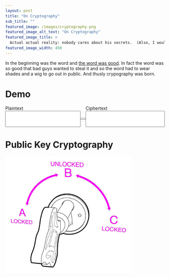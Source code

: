 ```yaml
---
layout: post
title: "On Cryptography"
sub_title: ""
featured_image: /images/cryptography.png
featured_image_alt_text: "On Cryptography"
featured_image_title: >
  Actual actual reality: nobody cares about his secrets.  (Also, I would be hard-pressed to find that wrench for $5.)
featured_image_width: 450
---
```


In the beginning was the word and [the word was good](https://www.youtube.com/watch?v=NAdz7ZxLXTc&t=17).  In fact the
word was so good that bad guys wanted to steal it and so the word had to wear shades and a wig to go out in public.  And
thusly crypography was born.

# Demo

<script>
window.onload = function init(event) {
    console.log("init");
    var btn = document.getElementById("btn");
    btn.innerHTML = "Encrypt >";
    btn.onclick = function() { encrypt(btn); };
}

function rot13(input) {
    var output = input.replace(/[a-zA-Z]/g, function(c) {
        return String.fromCharCode((c <= 'Z' ? 90 : 122) >= (c = c.charCodeAt(0) + 13) ? c : c - 26);
    });
    return output;
}
function encrypt(btn)
{
    console.log("encrypt");
    var plaintext = document.getElementById("plaintext");
    var ciphertext = document.getElementById("ciphertext");
    ciphertext.value = rot13(plaintext.value);
    plaintext.value = "";
    plaintext.disabled = true;
    btn.onclick = function() { decrypt(this); };
    btn.innerHTML = "< Decrypt";
}
function decrypt(btn)
{
    console.log("decrypt");
    var plaintext = document.getElementById("plaintext");
    var ciphertext = document.getElementById("ciphertext");
    plaintext.value = rot13(ciphertext.value);
    ciphertext.value = "";
    plaintext.disabled = false;
    btn.onclick = function() { encrypt(this); };
    btn.innerHTML = "Encrypt >";
}
</script>

<style>
  #demo {
    display: grid;
    grid-template-columns: auto auto auto;
    grid-template-rows: auto auto;
  }

  #plaintext-label {
    grid-row: 1;
    grid-column: 1;
    margin: 0;
  }

  #ciphertext-label {
    grid-row: 1;
    grid-column: 3;
    margin: 0;
  }

  #plaintext {
    grid-row: 2;
    grid-column: 1;
  }

  #btn {
    grid-row: 2;
    grid-column: 2;
    width: max-content;
    height: max-content;
    margin: auto;
  }

  #ciphertext {
    grid-row: 2;
    grid-column: 3;
  }
</style>

<div id="demo">
<p id="plaintext-label">Plaintext</p>
<p id="ciphertext-label">Ciphertext</p>
<textarea id="plaintext" rows="3" cols="30" style="resize:none"></textarea>
<button id="btn"></button>
<textarea id="ciphertext" rows="3" cols="30" style="resize:none" readonly="true"></textarea>
</div>

# Public Key Cryptography

![Locked - Unlocked - Locked](/images/locked_unlocked_locked.jpg)